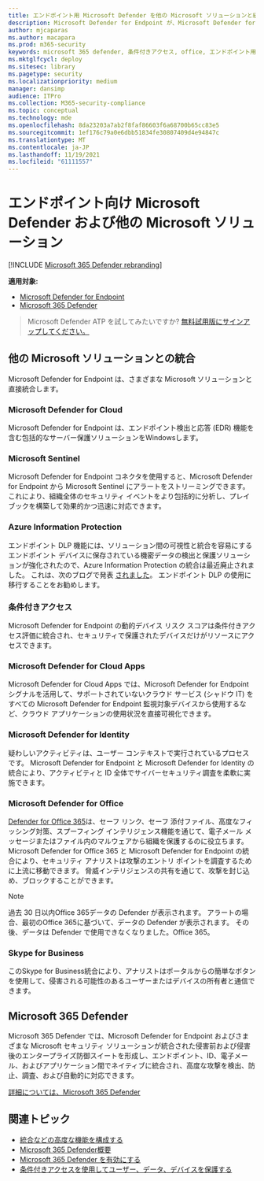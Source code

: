 ```yaml
---
title: エンドポイント用 Microsoft Defender を他の Microsoft ソリューションと統合する
description: Microsoft Defender for Endpoint が、Microsoft Defender for Identity や Microsoft Defender for Cloud などの他の Microsoft ソリューションと統合する方法について説明します。
author: mjcaparas
ms.author: macapara
ms.prod: m365-security
keywords: microsoft 365 defender, 条件付きアクセス, office, エンドポイント用 Microsoft Defender, id 用 microsoft Defender, microsoft defender for office, Azure Defender, microsoft cloud app security, azure sentinel
ms.mktglfcycl: deploy
ms.sitesec: library
ms.pagetype: security
ms.localizationpriority: medium
manager: dansimp
audience: ITPro
ms.collection: M365-security-compliance
ms.topic: conceptual
ms.technology: mde
ms.openlocfilehash: 8da23203a7ab2f8faf86603f6a68700b65cc83e5
ms.sourcegitcommit: 1ef176c79a0e6dbb51834fe30807409d4e94847c
ms.translationtype: MT
ms.contentlocale: ja-JP
ms.lasthandoff: 11/19/2021
ms.locfileid: "61111557"
---
```

# <a name="microsoft-defender-for-endpoint-and-other-microsoft-solutions"></a>エンドポイント向け Microsoft Defender および他の Microsoft ソリューション

[!INCLUDE [Microsoft 365 Defender rebranding](../../includes/microsoft-defender.md)]


**適用対象:**
- [Microsoft Defender for Endpoint](https://go.microsoft.com/fwlink/?linkid=2154037)
- [Microsoft 365 Defender](https://go.microsoft.com/fwlink/?linkid=2118804)

> Microsoft Defender ATP を試してみたいですか? [無料試用版にサインアップしてください。](https://signup.microsoft.com/create-account/signup?products=7f379fee-c4f9-4278-b0a1-e4c8c2fcdf7e&ru=https://aka.ms/MDEp2OpenTrial?ocid=docs-wdatp-exposedapis-abovefoldlink)

## <a name="integrate-with-other-microsoft-solutions"></a>他の Microsoft ソリューションとの統合

Microsoft Defender for Endpoint は、さまざまな Microsoft ソリューションと直接統合します。

### <a name="microsoft-defender-for-cloud"></a>Microsoft Defender for Cloud

Microsoft Defender for Endpoint は、エンドポイント検出と応答 (EDR) 機能を含む包括的なサーバー保護ソリューションをWindowsします。

### <a name="microsoft-sentinel"></a>Microsoft Sentinel

Microsoft Defender for Endpoint コネクタを使用すると、Microsoft Defender for Endpoint から Microsoft Sentinel にアラートをストリーミングできます。 これにより、組織全体のセキュリティ イベントをより包括的に分析し、プレイブックを構築して効果的かつ迅速に対応できます。

### <a name="azure-information-protection"></a>Azure Information Protection

エンドポイント DLP 機能には、ソリューション間の可視性と統合を容易にするエンドポイント デバイスに保存されている機密データの検出と保護ソリューションが強化されたので、Azure Information Protection の統合は最近廃止されました。 これは、次のブログで発表 [されました](https://techcommunity.microsoft.com/t5/microsoft-defender-for-endpoint/protecting-sensitive-information-on-devices/ba-p/2143555)。 エンドポイント DLP の使用に移行することをお勧めします。

### <a name="conditional-access"></a>条件付きアクセス

Microsoft Defender for Endpoint の動的デバイス リスク スコアは条件付きアクセス評価に統合され、セキュリティで保護されたデバイスだけがリソースにアクセスできます。

### <a name="microsoft-defender-for-cloud-apps"></a>Microsoft Defender for Cloud Apps

Microsoft Defender for Cloud Apps では、Microsoft Defender for Endpoint シグナルを活用して、サポートされていないクラウド サービス (シャドウ IT) をすべての Microsoft Defender for Endpoint 監視対象デバイスから使用するなど、クラウド アプリケーションの使用状況を直接可視化できます。

### <a name="microsoft-defender-for-identity"></a>Microsoft Defender for Identity

疑わしいアクティビティは、ユーザー コンテキストで実行されているプロセスです。 Microsoft Defender for Endpoint と Microsoft Defender for Identity の統合により、アクティビティと ID 全体でサイバーセキュリティ調査を柔軟に実施できます。

### <a name="microsoft-defender-for-office"></a>Microsoft Defender for Office

[Defender for Office 365](/office365/securitycompliance/office-365-atp)は、セーフ リンク、セーフ 添付ファイル、高度なフィッシング対策、スプーフィング インテリジェンス機能を通じて、電子メール メッセージまたはファイル内のマルウェアから組織を保護するのに役立ちます。 Microsoft Defender for Office 365 と Microsoft Defender for Endpoint の統合により、セキュリティ アナリストは攻撃のエントリ ポイントを調査するために上流に移動できます。 脅威インテリジェンスの共有を通じて、攻撃を封じ込め、ブロックすることができます。

> [!NOTE]
> 過去 30 日以内Office 365データの Defender が表示されます。 アラートの場合、最初のOffice 365に基づいて、データの Defender が表示されます。 その後、データは Defender で使用できなくなりました。Office 365。

### <a name="skype-for-business"></a>Skype for Business

このSkype for Business統合により、アナリストはポータルからの簡単なボタンを使用して、侵害される可能性のあるユーザーまたはデバイスの所有者と通信できます。

## <a name="microsoft-365-defender"></a>Microsoft 365 Defender

Microsoft 365 Defender では、Microsoft Defender for Endpoint およびさまざまな Microsoft セキュリティ ソリューションが統合された侵害前および侵害後のエンタープライズ防御スイートを形成し、エンドポイント、ID、電子メール、およびアプリケーション間でネイティブに統合され、高度な攻撃を検出、防止、調査、および自動的に対応できます。

[詳細については、Microsoft 365 Defender](/microsoft-365/security/defender/microsoft-365-defender)

## <a name="related-topics"></a>関連トピック

- [統合などの高度な機能を構成する](advanced-features.md)
- [Microsoft 365 Defender概要](/microsoft-365/security/defender/microsoft-threat-protection)
- [Microsoft 365 Defender を有効にする](/microsoft-365/security/defender/mtp-enable)
- [条件付きアクセスを使用してユーザー、データ、デバイスを保護する](conditional-access.md)
